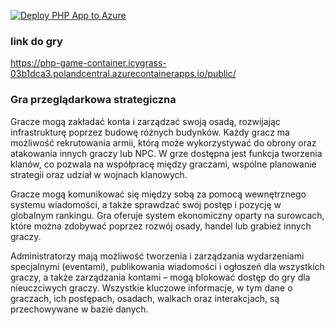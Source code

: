 [![Deploy PHP App to Azure](https://github.com/wfarat/php-game/actions/workflows/deployAzure.yml/badge.svg)](https://github.com/wfarat/php-game/actions/workflows/deployAzure.yml)  
### link do gry
https://php-game-container.icygrass-03b1dca3.polandcentral.azurecontainerapps.io/public/
### Gra przeglądarkowa strategiczna

Gracze mogą zakładać konta i zarządzać swoją osadą, rozwijając infrastrukturę poprzez budowę różnych budynków. Każdy gracz ma możliwość rekrutowania armii, którą może wykorzystywać do obrony oraz atakowania innych graczy lub NPC. W grze dostępna jest funkcja tworzenia klanów, co pozwala na współpracę między graczami, wspólne planowanie strategii oraz udział w wojnach klanowych.

Gracze mogą komunikować się między sobą za pomocą wewnętrznego systemu wiadomości, a także sprawdzać swój postęp i pozycję w globalnym rankingu. Gra oferuje system ekonomiczny oparty na surowcach, które można zdobywać poprzez rozwój osady, handel lub grabież innych graczy.

Administratorzy mają możliwość tworzenia i zarządzania wydarzeniami specjalnymi (eventami), publikowania wiadomości i ogłoszeń dla wszystkich graczy, a także zarządzania kontami – mogą blokować dostęp do gry dla nieuczciwych graczy. Wszystkie kluczowe informacje, w tym dane o graczach, ich postępach, osadach, walkach oraz interakcjach, są przechowywane w bazie danych.
